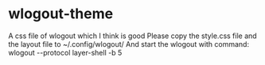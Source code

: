 # wlogout-theme
A css file of wlogout which I think is good
Please copy the style.css file and the layout file to ~/.config/wlogout/
And start the wlogout with command:
wlogout --protocol layer-shell -b 5

